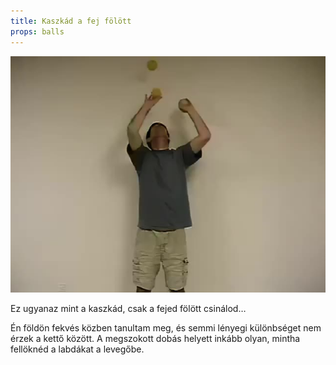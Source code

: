 ```yaml
---
title: Kaszkád a fej fölött
props: balls
---
```


![Kaszkád a fej fölött](site/videos/poster/overheadcascade.jpg)

Ez ugyanaz mint a kaszkád, csak a fejed fölött csinálod…

Én földön fekvés közben tanultam meg, és semmi lényegi különbséget nem érzek a kettő között. A megszokott dobás helyett inkább olyan, mintha	fellöknéd a labdákat a levegőbe.


